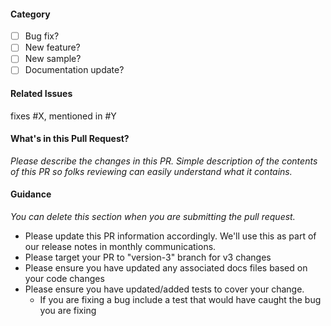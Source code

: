 #### Category
- [ ] Bug fix?
- [ ] New feature?
- [ ] New sample?
- [ ] Documentation update?

#### Related Issues

fixes #X, mentioned in #Y

#### What's in this Pull Request?

*Please describe the changes in this PR. Simple description of the contents of this PR so folks reviewing can easily understand what it contains.*

#### Guidance

*You can delete this section when you are submitting the pull request.* 

* Please update this PR information accordingly. We'll use this as part of our release notes in monthly communications.
* Please target your PR to "version-3" branch for v3 changes
* Please ensure you have updated any associated docs files based on your code changes
* Please ensure you have updated/added tests to cover your change.
  * If you are fixing a bug include a test that would have caught the bug you are fixing

